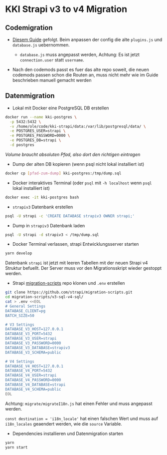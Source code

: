 # KKI Strapi v3 to v4 Migration

## Codemigration

- [Diesem Guide](https://strapi.io/blog/how-to-migrate-from-strapi-v3-to-v4-walkthrough) gefolgt. Beim anpassen der config die alte `plugins.js` und `database.js` uebernommen.

  - `database.js` muss angepasst werden, Achtung: Es ist jetzt `connection.user` statt `username`.

- Nach den codemods passt es fuer das alte repo soweit, die neuen codemods passen schon die Routen an, muss nicht mehr wie im Guide beschrieben manuell gemacht werden

## Datenmigration

- Lokal mit Docker eine PostgreSQL DB erstellen

```sh
docker run --name kki-postgres \
  -p 5432:5432 \
  -v /home/ole/code/kki-strapi/data:/var/lib/postgresql/data/ \
  -e POSTGRES_USER=strapi \
  -e POSTGRES_PASSWORD=0000 \
  -e POSTGRES_DB=strapi \
  -d postgres
```

_Volume braucht absoluten Pfad, also dort den richtigen eintragen_

- Dump der alten DB kopieren (wenn psql nicht lokal installiert ist)

```sh
docker cp [pfad-zum-dump] kki-postgres:/tmp/dump.sql
```

- Docker interaktives Terminal (oder `psql` mit `-h localhost` wenn `psql` lokal installiert ist)

```sh
docker exec -it kki-postgres bash
```

- `strapiv3` Datenbank erstellen

```sh
psql -U strapi -c 'CREATE DATABASE strapiv3 OWNER strapi;'
```

- Dump in `strapiv3` Datenbank laden

```sh
psql -U strapi -d strapiv3 < /tmp/dump.sql
```

- Docker Terminal verlassen, strapi Entwicklungsserver starten

```sh
yarn develop
```

Datenbank `strapi` ist jetzt mit leeren Tabellen mit der neuen Strapi v4 Struktur befuellt. Der Server muss vor den Migrationsskript wieder gestoppt werden.

- Strapi [migration-scripts](https://github.com/strapi/migration-scripts) repo klonen und `.env` erstellen

```sh
git clone https://github.com/strapi/migration-scripts.git
cd migration-scripts/v3-sql-v4-sql/
cat > .env <<EOL
# General Settings
DATABASE_CLIENT=pg
BATCH_SIZE=50

# V3 Settings
DATABASE_V3_HOST=127.0.0.1
DATABASE_V3_PORT=5432
DATABASE_V3_USER=strapi
DATABASE_V3_PASSWORD=0000
DATABASE_V3_DATABASE=strapiv3
DATABASE_V3_SCHEMA=public

# V4 Settings
DATABASE_V4_HOST=127.0.0.1
DATABASE_V4_PORT=5432
DATABASE_V4_USER=strapi
DATABASE_V4_PASSWORD=0000
DATABASE_V4_DATABASE=strapi
DATABASE_V4_SCHEMA=public
EOL
```

Achtung: `migrate/migrateI18n.js` hat einen Fehler und muss angepasst werden.

`const destination = 'i18n_locale'` hat einen falschen Wert und muss auf `i18n_locales` geaendert werden, wie die `source` Variable.

- Dependencies installieren und Datenmigration starten

```sh
yarn
yarn start
```
